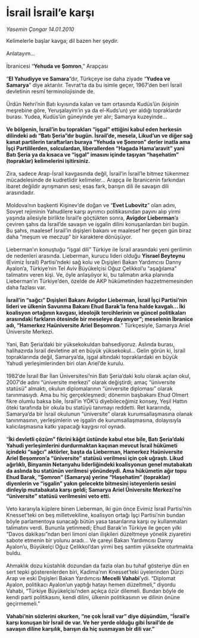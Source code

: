 # İsrail İsrail’e karşı

*Yasemin Çongar 14.01.2010*

<div class="taraf_structure_2col_1zq">
<div class="margen_n">



 <p>Kelimelerle başlar kavga; dil bazen her şeydir. <br/><br/>Anlatayım... <br/><br/>İbranicesi “<b>Yehuda ve Şomron</b>,” Arapçası <br/><br/>“<b>El Yahudiyye ve Samara</b>”dır, Türkçeye ise daha ziyade “<b>Yudea ve Samarya</b>” diye aktarılır. Tevrat’ta da bu isimle geçer, 1967’den beri İsrail devletinin resmî terminolojisinde de. <br/><br/>Ürdün Nehri’nin Batı kıyısında kalan ve tam ortasında Kudüs’ün (kişinin meşrebine göre, Yeruşalayim’in ya da el-Kuds’un) yer aldığı topraklardır burası. Yudea, Kudüs’ün güneyinde yer alır; Samarya kuzeyinde...<b> <br/><br/>Ve bölgenin, İsrail’in bu toprakları “işgal” ettiğini kabul eden herkesin dilindeki adı “Batı Şeria”dır bugün. İsrail’de, mesela, Likud’un ve diğer sağ kanat partilerin taraftarları buraya “Yehuda ve Şomron” derler inatla ama İşçi Partililerden, solculardan, liberallerden “Hagada Hama’aravit” yani Batı Şeria ya da kısaca ve “işgal” imasını içinde taşıyan “haşehatim” (topraklar) kelimelerini işitirsiniz.</b> <br/><br/>Zira, sadece Arap-İsrail kavgasında değil, İsrail’in İsrail’le bitmez tükenmez mücadelesinde de kudretlidir kelimeler... Arapça ile İbranicenin farkından ibaret değildir ayrışmanın sesi; esas fark, barışın dili ile savaşın dili arasındadır. <br/><br/>Moldova’nın başkenti Kişinev’de doğan ve “<b>Evet Lubovitz</b>” olan adını, Sovyet rejiminin Yahudilere karşı ayrımcı politikasından payını alıp yirmi yaşında ailesiyle birlikte İsrail’e göçtükten sonra, <b>Avigdor Lieberman</b>’a çeviren şahıs da İsrail’de savaşın ve işgalin dilini konuşanlardan biri bugün. Bu şahıs, maalesef İsrail’in dışişleri bakanı ve maalesef her geçen gün biraz daha “meşum ve meczup” bir karaktere dönüşüyor. <br/><br/>Lieberman’ın konuştuğu “işgal dili” Türkiye ile İsrail arasındaki yeni gerilimin de nedenleri arasında. Lieberman, kurucu lideri olduğu <b>Yisrael Beyteynu</b> (Evimiz İsrail) Partisi’ndeki sağ kolu ve Dışişleri Bakan Yardımcısı Danny Ayalon’a, Türkiye’nin Tel Aviv Büyükelçisi Oğuz Çelikkol’u “aşağılama” talimatını veren kişi. Ve, öyle anlaşılıyor ki, bu talimatın arka planında Lieberman’ın Türkiye’den, özelde de AKP hükümetinden hazzetmemesinden daha fazlası var.<b> <br/><br/>İsrail’in “sağcı” Dışişleri Bakanı Avigdor Lieberman, İsrail İşçi Partisi’nin lideri ve ülkenin Savunma Bakanı Ehud Barak’la fena halde kavgalı... İki koalisyon ortağının kavgası, ideolojik tercihlerinin ve güncel politikaları arasındaki farkların ötesinde bir meseleye dayanıyor”; meselenin İbranice adı, “Hamerkez Haüniversite Ariel Beşomron</b>.” Türkçesiyle, Samarya Ariel Üniversite Merkezi. <br/><br/>Yani, Batı Şeria’daki bir yüksekokuldan bahsediyoruz. Aslında burası, halihazırda İsrail devletine ait en büyük yüksekokul... Gelin görün ki, İsrail topraklarında değil, Samarya’da, işgal altındaki topraklardaki en büyük Yahudi yerleşimlerinden biri olan Ariel’de kurulu. <br/><br/>1982’de İsrail Bar İlan Üniversitesi’nin Batı Şeria’daki kolu olarak açılan okul, 2007’de adını “üniversite merkezi” olarak değiştirdi; amaç “üniversite statüsü” almaktı, okulun diplomalarının “üniversite diploması” olarak tanınmasıydı. Ama bu hiç gerçekleşmedi; dönemin başbakanı Ehud Olmert fikre olumlu baksa bile, İsrail’in YÖK’ü diyebileceğimiz konsey, Yeşil Hattın öteki tarafında bir okula bu statüyü tanımayı reddetti. Ret kararında, Samarya’da bir İsrail okulunun “üniversite” olarak kurumsallaşmasına olanak tanınmasının, yerleşimlerin ve işgalin de kurumsallaşmasına, dolayısıyla kalıcılaşmasına katkı yapacağı kaygısı rol oynadı. <br/><br/>“<b>İki devletli çözüm” fikrini kâğıt üstünde kabul etse bile, Batı Şeria’daki Yahudi yerleşimlerini durdurmaktan kaçınan mevcut İsrail hükümeti içindeki “sağcı” aktörler, başta da Lieberman, Hamerkez Haüniversite Ariel Beşomron’a “üniversite” statüsü verilmesi için çok uğraştı. Likud ağırlıklı, Binyamin Netanyahu liderliğindeki koalisyonun genel mutabakatı da aslında bu statünün verilmesi yönündeydi. Ama hükümetin ağır topu Ehud Barak, “Şomron” (Samarya) yerine “Haşehatim” (topraklar) diyenlerin ve “işgalin” yakın gelecekte bitmesini isteyenlerin sesini dinleyip mutabakata karşı geldi; Samarya Ariel Üniversite Merkezi’ne “üniversite” statüsü verilmesini veto etti.</b> <br/><br/>Veto kararıyla küplere binen Lieberman, iki gün önce Evimiz İsrail Partisi’nin Knesset’teki on beş milletvekiline, koalisyon ortağı İşçi Partisi’nin bundan böyle parlamentoya sunacağı bütün yasa tasarılarına karşı oy kullanmaları talimatını verdi. Bununla yetinmedi; Ehud Barak’ın Türkiye ile geçen yılki “Davos dakikası”ndan beri limoni olan ilişkileri düzeltmeye yönelik ziyaretini sabote etmenin bir yolunu aradı... Ve çareyi Bakan Yardımcısı Danny Ayalon’u, Büyükelçi Oğuz Çelikkol’dan yirmi beş santim yüksekte oturtmakta buldu. <br/><br/>Ahmaklık dozu küstahlık dozundan da fazla olan bu tuhaf gösteriye dün en sert tepki gösterenlerden biri, Kadima’nın Knesset’teki üyelerinden Dürzi Arap ve eski Dışişleri Bakan Yardımcısı <b>Mecelli Vahabi</b>’ydi. “Diplomat Ayalon, politikacı Ayalon’un yaptığı hatayı hemen düzeltmeli,” diyordu Vahabi, “Türkiye Büyükelçisi’nden açıkça özür dilemeli. Bundan böyle de kendi parti politikasını, kendi dilini, ülkenin politikasının ve dilinin önüne geçirmemeli.”<b> <br/><br/>Vahabi’nin sözlerini okurken, “ne çok İsrail var” diye düşündüm, “İsrail’e karşı konuşan bir İsrail de var. Ve her yerde olduğu gibi İsrail’de de savaşın diline karşılık, barışın da hiç susmayan bir dili var.”</b></p>
<br/>
<br/>
<br/>



<br/>


<div id="taraf_not">
</div>

</div>


</div>
